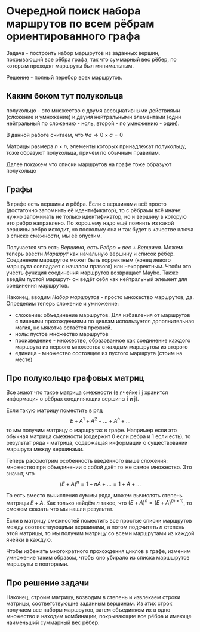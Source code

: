 # Очередной поиск набора маршрутов по всем рёбрам ориентированного графа

Задача - построить набор маршрутов из заданных вершин, покрывающий все рёбра графа, так что суммарный вес рёбер, по которым проходят маршруты был минимальным.

Решение - полный перебор всех маршрутов.

## Каким боком тут полукольца

полукольцо - это множество с двумя ассоциативными действиями (сложение и умножение) и двумя нейтральными элементами (один нейтральный по сложению - ноль, второй - по умножению - один). 

В данной работе считаем, что $\forall a \Rightarrow 0 \times a = 0$

Матрицы размера $n \times n$, элементы которых принадлежат полукольцу, тоже образуют полукольца, причём по обычным правилам. 

Далее покажем что списки маршрутов на графе тоже образуют полукольцо

## Графы

В графе есть вершины и рёбра. Если с вершинами всё просто (достаточно запомнить её идентификатор), то с рёбрами всё иначе: нужно запоминать не только идентификатор, но и вершину в которую это ребро направлено. По хорошему надо ещё помнить из какой вершины ребро исходит, но поскольку она и так будет в качестве ключа в списке смежности, мы её опустим.

Получается что есть *Вершина*, есть *Ребро = вес + Вершина*. Можем теперь ввести *Маршрут* как начальную вершину и список рёбер. Соединение маршрутов может быть корректным (конец левого маршрута совпадает с началом правого) или некорректным. Чтобы это учесть функция соединения маршрутов возвращает Maybe. Также введём пустой маршрут- он ведёт себя как нейтральный элемент для соединения маршрутов.

Наконец, вводим *Набор маршрутов* - просто множество маршрутов, да. Определим теперь сложение и умножение:
- сложение: объединение маршрутов. Для избавления от маршрутов с лишними прохождениями по циклам используется дополнительная магия, но мякотка остаётся прежней.
- ноль: пустое множество маршрутов
- произведение - множество, образованное как соединение каждого маршрута из первого множества с каждым маршрутом из второго
- единица - множество состоящее из пустого маршрута (стоим на месте)

## Про полукольцо графовых матриц

Все знают что такое матрица смежности (в ячейке i j хранится информация о рёбрах соединяющих вершины i и j).

Если такую матрицу поместить в ряд 
$$
E + A^1 + A^2 + \dots + A^n + \dots
$$
то мы получим матрицу о маршрутах в графе. Например если это обычная матрица смежности (содержит 0 если ребра и 1 если есть), то результат ряда - матрица, содержащая информации о существовании маршрута между вершинами.

Теперь рассмотрим особенность введённого выше сложения: множество при объединении с собой даёт то же самое множество. Это значит, что 
$$
(E + A)^n = 1 + nA + \dots = 1 + A + \dots
$$

То есть вместо вычисления суммы ряда, можем вычислять степень матрицы $E+A$. Как только найдём $n$ такое, что $(E+A)^n = (E+A)^{(n+1)}$, то сможем сказать что мы нашли результат.

Если в матрицу смежностей поместить все простые списки маршрутов между соотвествующими вершинами, а потом подсчитать $n$ степень этой матрицы, то мы получим матрицу со всеми маршрутами из каждой ячейки в каждую. 

Чтобы избежать многократного прохождения циклов в графе, изменим умножение таким образом, чтобы оно убирало из списка маршшрутов маршруты с повторами.

## Про решение задачи

Наконец, строим матрицу, возводим в степень и извлекаем строки матрицы, соответствующие заданным вершинам. Из этих строк получаем все наборы маршрутов, затем объединяем их в одно множество и находим комбинации, покрывающие все рёбра и имеюще наименьший суммарный вес рёбер.
